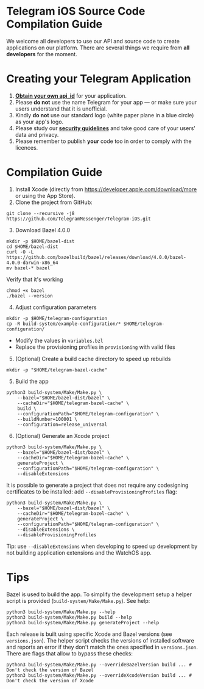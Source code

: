 # Telegram iOS Source Code Compilation Guide

We welcome all developers to use our API and source code to create applications on our platform.
There are several things we require from **all developers** for the moment.

# Creating your Telegram Application

1. [**Obtain your own api_id**](https://core.telegram.org/api/obtaining_api_id) for your application.
2. Please **do not** use the name Telegram for your app — or make sure your users understand that it is unofficial.
3. Kindly **do not** use our standard logo (white paper plane in a blue circle) as your app's logo.
3. Please study our [**security guidelines**](https://core.telegram.org/mtproto/security_guidelines) and take good care of your users' data and privacy.
4. Please remember to publish **your** code too in order to comply with the licences.

# Compilation Guide

1. Install Xcode (directly from https://developer.apple.com/download/more or using the App Store).
2. Clone the project from GitHub:

```
git clone --recursive -j8 https://github.com/TelegramMessenger/Telegram-iOS.git
```

3. Download Bazel 4.0.0

```
mkdir -p $HOME/bazel-dist
cd $HOME/bazel-dist
curl -O -L https://github.com/bazelbuild/bazel/releases/download/4.0.0/bazel-4.0.0-darwin-x86_64
mv bazel-* bazel
```

Verify that it's working

```
chmod +x bazel
./bazel --version
```

4. Adjust configuration parameters

```
mkdir -p $HOME/telegram-configuration
cp -R build-system/example-configuration/* $HOME/telegram-configuration/
```

- Modify the values in `variables.bzl`
- Replace the provisioning profiles in `provisioning` with valid files

5. (Optional) Create a build cache directory to speed up rebuilds

```
mkdir -p "$HOME/telegram-bazel-cache"
```

5. Build the app

```
python3 build-system/Make/Make.py \
    --bazel="$HOME/bazel-dist/bazel" \
    --cacheDir="$HOME/telegram-bazel-cache" \
    build \
    --configurationPath="$HOME/telegram-configuration" \
    --buildNumber=100001 \
    --configuration=release_universal
```

6. (Optional) Generate an Xcode project

```
python3 build-system/Make/Make.py \
    --bazel="$HOME/bazel-dist/bazel" \
    --cacheDir="$HOME/telegram-bazel-cache" \
    generateProject \
    --configurationPath="$HOME/telegram-configuration" \
    --disableExtensions
```

It is possible to generate a project that does not require any codesigning certificates to be installed: add `--disableProvisioningProfiles` flag:
```
python3 build-system/Make/Make.py \
    --bazel="$HOME/bazel-dist/bazel" \
    --cacheDir="$HOME/telegram-bazel-cache" \
    generateProject \
    --configurationPath="$HOME/telegram-configuration" \
    --disableExtensions \
    --disableProvisioningProfiles
```


Tip: use `--disableExtensions` when developing to speed up development by not building application extensions and the WatchOS app.


# Tips

Bazel is used to build the app. To simplify the development setup a helper script is provided (`build-system/Make/Make.py`). See help:

```
python3 build-system/Make/Make.py --help
python3 build-system/Make/Make.py build --help
python3 build-system/Make/Make.py generateProject --help
```

Each release is built using specific Xcode and Bazel versions (see `versions.json`). The helper script checks the versions of installed software and reports an error if they don't match the ones specified in `versions.json`. There are flags that allow to bypass these checks:

```
python3 build-system/Make/Make.py --overrideBazelVersion build ... # Don't check the version of Bazel
python3 build-system/Make/Make.py --overrideXcodeVersion build ... # Don't check the version of Xcode
```
